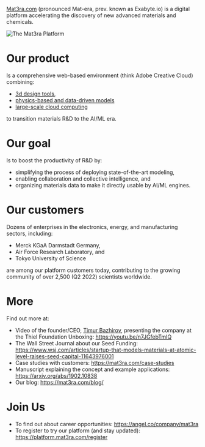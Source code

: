 [Mat3ra.com](https://mat3ra.com) (pronounced Mat-era, prev. known as Exabyte.io) is a digital platform accelerating the discovery of new advanced materials and chemicals.

![The Mat3ra Platform](https://mat3ra.com/blog/content/images/size/w960/2022/03/Materials-R-D-Cloud_no-title_With-background.gif)

# Our product 

Is a comprehensive web-based environment (think Adobe Creative Cloud) combining:

- [3d design tools](https://github.com/Exabyte-io/materials-designer), 
- [physics-based and data-driven models](https://github.com/Exabyte-io/exabyte-application-flavors) 
- [large-scale cloud computing](https://github.com/Exabyte-io/exabyte-benchmarks-suite)
 
to transition materials R&D to the AI/ML era.

# Our goal 

Is to boost the productivity of R&D by:

- simplifying the process of deploying state-of-the-art modeling, 
- enabling collaboration and collective intelligence, and 
- organizing materials data to make it directly usable by AI/ML engines.

# Our customers

Dozens of enterprises in the electronics, energy, and manufacturing sectors, including:

- Merck KGaA Darmstadt Germany, 
- Air Force Research Laboratory, and 
- Tokyo University of Science 

are among our platform customers today, contributing to the growing community of over 2,500 (Q2 2022) scientists worldwide.

# More

Find out more at:

- Video of the founder/CEO, [Timur Bazhirov](https://github.com/timurbazhirov), presenting the company at the Thiel Foundation Unboxing: https://youtu.be/n7JGfebTmIQ
- The Wall Street Journal about our Seed Funding: https://www.wsj.com/articles/startup-that-models-materials-at-atomic-level-raises-seed-capital-11643976001
- Case studies with customers: https://mat3ra.com/case-studies
- Manuscript explaining the concept and example applications: https://arxiv.org/abs/1902.10838
- Our blog: https://mat3ra.com/blog/

# Join Us

- To find out about career opportunities: https://angel.co/company/mat3ra
- To register to try our platform (and stay updated): https://platform.mat3ra.com/register
